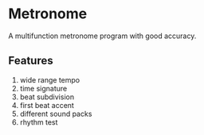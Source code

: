 # Metronome
A multifunction metronome program with good accuracy. 

## Features
1. wide range tempo
2. time signature
3. beat subdivision
4. first beat accent
5. different sound packs
6. rhythm test